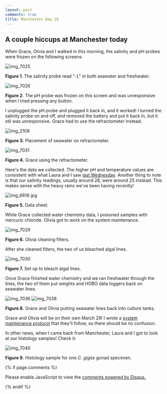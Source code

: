 ```yaml
---
layout: post
comments: true
title: Manchester Day 26
---
```


## A couple hiccups at Manchester today

When Grace, Olivia and I walked in this morning, the salinity and pH probes were frozen on the following screens:

![img_7025](https://cloud.githubusercontent.com/assets/22335838/23885214/f1b0b678-082e-11e7-9b31-6b6b8ba95440.JPG)

**Figure 1**. The salinity probe read "-L" in both seawater and freshwater.

![img_7026](https://cloud.githubusercontent.com/assets/22335838/23885215/f1b20816-082e-11e7-9b64-a4a19e52ce75.JPG)

**Figure 2**. The pH probe was frozen on this screen and was unresponsive when I tried pressing any button.

I unplugged the pH probe and plugged it back in, and it worked! I turned the salinity probe on and off, and removed the battery and put it back in, but it stil was unresponsive. Grace had to use the refractometer instead.

![img_2108](https://cloud.githubusercontent.com/assets/22335838/23885338/8cca12c6-082f-11e7-90aa-2f21bef7c7cc.JPG)

**Figure 3.** Placement of seawater on refractometer.

![img_7031](https://cloud.githubusercontent.com/assets/22335838/23885294/4f463ab0-082f-11e7-8047-fcd48598c5f9.JPG)

**Figure 4.** Grace using the refractometer.

Here's the data we collected. The higher pH and temperature values are consistent with what Laura and I saw [last Wednesday](https://yaaminiv.github.io/Manchester-Day-21/). Another thing to note is that our salinity readings, usually around 28, were around 25 instead. This makes sense with the heavy rains we've been having recently!

![img_6616 jpg](https://cloud.githubusercontent.com/assets/22335838/23885390/e96ec440-082f-11e7-942a-994d51f80f6f.jpeg)

**Figure 5.** Data sheet.

While Grace collected water chemistry data, I poisoned samples with mercuric chloride. Olivia got to work on the system maintenance.

![img_7029](https://cloud.githubusercontent.com/assets/22335838/23885495/aee92756-0830-11e7-9e2a-d464a4817a14.JPG)

**Figure 6.** Olivia cleaning filters.

After she cleaned filters, the two of us bleached algal lines.

![img_7030](https://cloud.githubusercontent.com/assets/22335838/23885541/0b6443b2-0831-11e7-886b-241b9af37c71.JPG)

**Figure 7.** Set up to bleach algal lines.

Once Grace finished water chemistry and we ran freshwater through the lines, the two of them put weights and HOBO data loggers back on seawater lines.

![img_7036](https://cloud.githubusercontent.com/assets/22335838/23885576/416aa122-0831-11e7-8ec9-450e6ba0ce3d.JPG)
![img_7038](https://cloud.githubusercontent.com/assets/22335838/23885577/416ab4f0-0831-11e7-997c-fe6626ff7453.JPG)

**Figure 8.** Grace and Olivia putting seawater lines back into culture tanks.

Grace and Olivia will be on their own March 29! I wrote a [system maintenance protocol](https://github.com/RobertsLab/project-oyster-oa/wiki/Ocean-Acidification-System-Maintenance) that they'll follow, so there should be no confusion.

In other news, when I came back from Manchester, Laura and I got to look at our histology samples! Check it:

![img_7040](https://cloud.githubusercontent.com/assets/22335838/23885677/0936ee40-0832-11e7-8062-dab582b5a803.JPG)

**Figure 9.** Histology sample for one *C. gigas* gonad specimen.

{% if page.comments %}

<div id="disqus_thread"></div>
<script>

/**
*  RECOMMENDED CONFIGURATION VARIABLES: EDIT AND UNCOMMENT THE SECTION BELOW TO INSERT DYNAMIC VALUES FROM YOUR PLATFORM OR CMS.
*  LEARN WHY DEFINING THESE VARIABLES IS IMPORTANT: https://disqus.com/admin/universalcode/#configuration-variables*/
/*
var disqus_config = function () {
this.page.url = PAGE_URL;  // Replace PAGE_URL with your page's canonical URL variable
this.page.identifier = PAGE_IDENTIFIER; // Replace PAGE_IDENTIFIER with your page's unique identifier variable
};
*/
(function() { // DON'T EDIT BELOW THIS LINE
var d = document, s = d.createElement('script');
s.src = 'https://the-responsible-grad-student.disqus.com/embed.js';
s.setAttribute('data-timestamp', +new Date());
(d.head || d.body).appendChild(s);
})();
</script>
<noscript>Please enable JavaScript to view the <a href="https://disqus.com/?ref_noscript">comments powered by Disqus.</a></noscript>

{% endif %}

<script id="dsq-count-scr" src="//the-responsible-grad-student.disqus.com/count.js" async></script>
